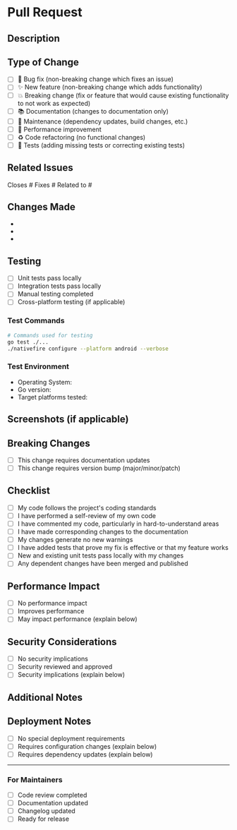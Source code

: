 # Pull Request

## Description
<!-- Provide a clear and concise description of what this PR does -->

## Type of Change
<!-- Mark the relevant option with an "x" -->
- [ ] 🐛 Bug fix (non-breaking change which fixes an issue)
- [ ] ✨ New feature (non-breaking change which adds functionality)
- [ ] 💥 Breaking change (fix or feature that would cause existing functionality to not work as expected)
- [ ] 📚 Documentation (changes to documentation only)
- [ ] 🔧 Maintenance (dependency updates, build changes, etc.)
- [ ] 🚀 Performance improvement
- [ ] ♻️ Code refactoring (no functional changes)
- [ ] 🧪 Tests (adding missing tests or correcting existing tests)

## Related Issues
<!-- Link to any related issues -->
Closes #<!-- issue number -->
Fixes #<!-- issue number -->
Related to #<!-- issue number -->

## Changes Made
<!-- Describe the changes made in this PR -->
- 
- 
- 

## Testing
<!-- Describe the testing you've done -->
- [ ] Unit tests pass locally
- [ ] Integration tests pass locally
- [ ] Manual testing completed
- [ ] Cross-platform testing (if applicable)

### Test Commands
```bash
# Commands used for testing
go test ./...
./nativefire configure --platform android --verbose
```

### Test Environment
- Operating System: <!-- macOS/Linux/Windows -->
- Go version: <!-- 1.21.0 -->
- Target platforms tested: <!-- Android, iOS, etc. -->

## Screenshots (if applicable)
<!-- Add screenshots to help explain your changes -->

## Breaking Changes
<!-- If this is a breaking change, describe what users need to do to migrate -->
- [ ] This change requires documentation updates
- [ ] This change requires version bump (major/minor/patch)

## Checklist
<!-- Mark completed items with an "x" -->
- [ ] My code follows the project's coding standards
- [ ] I have performed a self-review of my own code
- [ ] I have commented my code, particularly in hard-to-understand areas
- [ ] I have made corresponding changes to the documentation
- [ ] My changes generate no new warnings
- [ ] I have added tests that prove my fix is effective or that my feature works
- [ ] New and existing unit tests pass locally with my changes
- [ ] Any dependent changes have been merged and published

## Performance Impact
<!-- If applicable, describe any performance implications -->
- [ ] No performance impact
- [ ] Improves performance
- [ ] May impact performance (explain below)

## Security Considerations
<!-- If applicable, describe any security implications -->
- [ ] No security implications
- [ ] Security reviewed and approved
- [ ] Security implications (explain below)

## Additional Notes
<!-- Add any additional notes, concerns, or implementation details -->

## Deployment Notes
<!-- If this change affects deployment or requires special deployment steps -->
- [ ] No special deployment requirements
- [ ] Requires configuration changes (explain below)
- [ ] Requires dependency updates (explain below)

---

### For Maintainers
<!-- This section is for maintainer use -->
- [ ] Code review completed
- [ ] Documentation updated
- [ ] Changelog updated
- [ ] Ready for release
